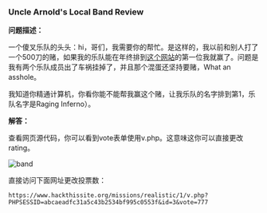 ### Uncle Arnold's Local Band Review

**问题描述：**

一个傻叉乐队的头头：hi，哥们，我需要你的帮忙。是这样的，我以前和别人打了一个500刀的赌，如果我的乐队能在年终排到[这个网站](https://www.hackthissite.org/missions/realistic/1/)的第一位我就赢了。问题是我有两个乐队成员出了车祸挂掉了，并且那个混蛋还坚持要赌，What an asshole。

我知道你精通计算机，你看你能不能帮我赢这个赌，让我乐队的名字排到第1，乐队名字是Raging Inferno）。

**解答：**

查看网页源代码，你可以看到vote表单使用v.php。这意味这你可以直接更改rating。

![band](https://github.com/tiancode/start-learn-kali-linux/blob/master/hackthissite/image/Screen%20Shot%202016-05-10%20at%2019.49.18.png)

直接访问下面网址更改投票数：

```
https://www.hackthissite.org/missions/realistic/1/v.php?PHPSESSID=abcaeadfc31a5c43b2534bf995c0553f&id=3&vote=777
```
